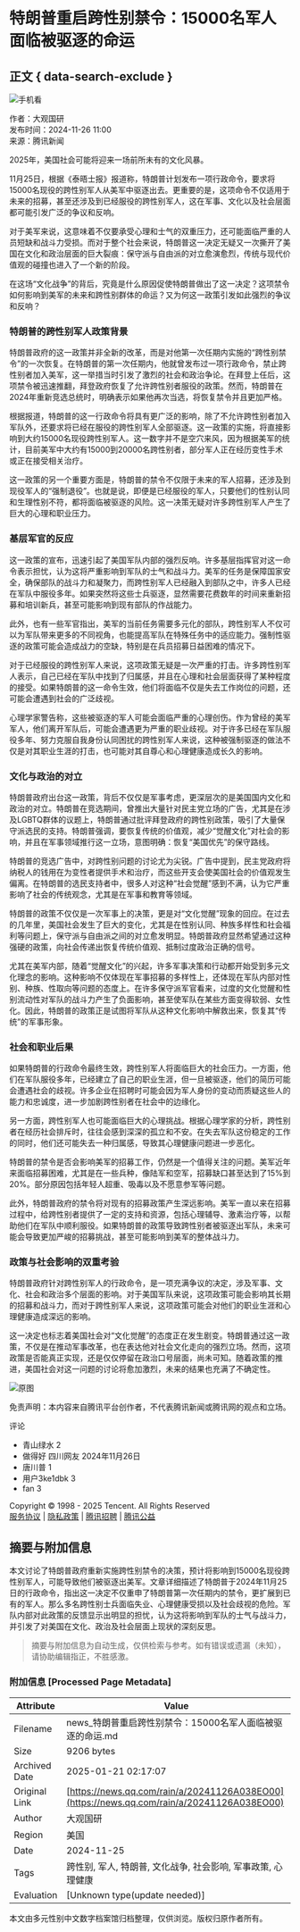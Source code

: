 # 特朗普重启跨性别禁令：15000名军人面临被驱逐的命运

## 正文 { data-search-exclude }


![手机看](https://inews.gtimg.com/newsapp_bt/0/0522140926837_6113/0)

作者：大观国研  
发布时间：2024-11-26 11:00  
来源：腾讯新闻  

2025年，美国社会可能将迎来一场前所未有的文化风暴。

11月25日，根据《泰晤士报》报道称，特朗普计划发布一项行政命令，要求将15000名现役的跨性别军人从美军中驱逐出去。更重要的是，这项命令不仅适用于未来的招募，甚至还涉及到已经服役的跨性别军人，这在军事、文化以及社会层面都可能引发广泛的争议和反响。

对于美军来说，这意味着不仅要承受心理和士气的双重压力，还可能面临严重的人员短缺和战斗力受损。而对于整个社会来说，特朗普这一决定无疑又一次撕开了美国在文化和政治层面的巨大裂痕：保守派与自由派的对立愈演愈烈，传统与现代价值观的碰撞也进入了一个新的阶段。

在这场“文化战争”的背后，究竟是什么原因促使特朗普做出了这一决定？这项禁令如何影响到美军的未来和跨性别群体的命运？又为何这一政策引发如此强烈的争议和反响？

### 特朗普的跨性别军人政策背景

特朗普政府的这一政策并非全新的改革，而是对他第一次任期内实施的“跨性别禁令”的一次恢复。在特朗普的第一次任期内，他就曾发布过一项行政命令，禁止跨性别者加入美军，这一举措当时引发了激烈的社会和政治争论。在拜登上任后，这项禁令被迅速推翻，拜登政府恢复了允许跨性别者服役的政策。然而，特朗普在2024年重新竞选总统时，明确表示如果他再次当选，将恢复禁令并且更加严格。

根据报道，特朗普的这一行政命令将具有更广泛的影响，除了不允许跨性别者加入军队外，还要求将已经在服役的跨性别军人全部驱逐。这一政策的实施，将直接影响到大约15000名现役跨性别军人。这一数字并不是空穴来风，因为根据美军的统计，目前美军中大约有15000到20000名跨性别者，部分军人正在经历变性手术或正在接受相关治疗。

这一政策的另一个重要方面是，特朗普的禁令不仅限于未来的军人招募，还涉及到现役军人的“强制退役”。也就是说，即便是已经服役的军人，只要他们的性别认同和生理性别不符，都将面临被驱逐的风险。这一决策无疑对许多跨性别军人产生了巨大的心理和职业压力。

### 基层军官的反应

这一政策的宣布，迅速引起了美国军队内部的强烈反响。许多基层指挥官对这一命令表示担忧，认为这将严重影响到军队的士气和战斗力。美军的任务是保障国家安全，确保部队的战斗力和凝聚力，而跨性别军人已经融入到部队之中，许多人已经在军队中服役多年。如果突然将这些士兵驱逐，显然需要花费数年的时间来重新招募和培训新兵，甚至可能影响到现有部队的作战能力。

此外，也有一些军官指出，美军的当前任务需要多元化的部队，跨性别军人不仅可以为军队带来更多的不同视角，也能提高军队在特殊任务中的适应能力。强制性驱逐的政策可能会造成战力的空缺，特别是在兵员招募日益困难的情况下。

对于已经服役的跨性别军人来说，这项政策无疑是一次严重的打击。许多跨性别军人表示，自己已经在军队中找到了归属感，并且在心理和社会层面获得了某种程度的接受。如果特朗普的这一命令生效，他们将面临不仅是失去工作岗位的问题，还可能会遭遇到社会的广泛歧视。

心理学家警告称，这些被驱逐的军人可能会面临严重的心理创伤。作为曾经的美军军人，他们离开军队后，可能会遭遇更为严重的职业歧视。对于许多已经在军队服役多年、努力克服自我身份认同困扰的跨性别军人来说，这种被强制驱逐的做法不仅是对其职业生涯的打击，也可能对其自尊心和心理健康造成长久的影响。

### 文化与政治的对立

特朗普政府出台这一政策，背后不仅仅是军事考虑，更深层次的是美国国内文化和政治的对立。特朗普在竞选期间，曾推出大量针对民主党立场的广告，尤其是在涉及LGBTQ群体的议题上，特朗普通过批评拜登政府的跨性别政策，吸引了大量保守派选民的支持。特朗普强调，要恢复传统的价值观，减少“觉醒文化”对社会的影响，并且在军事领域推行这一立场，意图明确：恢复“美国优先”的保守路线。

特朗普的竞选广告中，对跨性别问题的讨论尤为尖锐。广告中提到，民主党政府将纳税人的钱用在为变性者提供手术和治疗，而这些开支会使美国社会的价值观发生偏离。在特朗普的选民支持者中，很多人对这种“社会觉醒”感到不满，认为它严重影响了社会的传统观念，尤其是在军事和教育等领域。

特朗普的政策不仅仅是一次军事上的决策，更是对“文化觉醒”现象的回应。在过去的几年里，美国社会发生了巨大的变化，尤其是在性别认同、种族多样性和社会福利等问题上，保守派与自由派之间的对立愈发明显。特朗普政府显然希望通过这种强硬的政策，向社会传递出恢复传统价值观、抵制过度政治正确的信号。

尤其在美军内部，随着“觉醒文化”的兴起，许多军事决策和行动都开始受到多元文化理念的影响。这种影响不仅体现在军事招募的多样性上，还体现在军队内部对性别、种族、性取向等问题的态度上。在许多保守派军官看来，过度的文化觉醒和性别流动性对军队的战斗力产生了负面影响，甚至使军队在某些方面变得软弱、女性化。因此，特朗普的政策正是试图将军队从这种文化影响中解救出来，恢复其“传统”的军事形象。

### 社会和职业后果

如果特朗普的行政命令最终生效，跨性别军人将面临巨大的社会压力。一方面，他们在军队服役多年，已经建立了自己的职业生涯，但一旦被驱逐，他们的简历可能会遭遇社会的歧视。许多企业在招聘时可能会因为军人身份的变动而质疑这些人的能力和忠诚度，进一步加剧跨性别者在社会中的边缘化。

另一方面，跨性别军人也可能面临巨大的心理挑战。根据心理学家的分析，跨性别者在经历社会排斥时，往往会感到深深的孤立和不安。在失去军队这份稳定的工作的同时，他们还可能失去一种归属感，导致其心理健康问题进一步恶化。

特朗普的禁令是否会影响美军的招募工作，仍然是一个值得关注的问题。美军近年来面临招募困难，尤其是在一些兵种，像陆军和空军，招募缺口甚至达到了15%到20%。部分原因包括年轻人超重、吸毒以及不愿意参军等问题。

此外，特朗普政府的禁令将对现有的招募政策产生深远影响。美军一直以来在招募过程中，给跨性别者提供了一定的支持和资源，包括心理辅导、激素治疗等，以帮助他们在军队中顺利服役。如果特朗普的政策导致跨性别者被驱逐出军队，未来可能会导致更加严峻的招募挑战，甚至可能影响到美军的整体战斗力。

### 政策与社会影响的双重考验

特朗普政府针对跨性别军人的行政命令，是一项充满争议的决定，涉及军事、文化、社会和政治多个层面的影响。对于美国军队来说，这项政策可能会影响其长期的招募和战斗力，而对于跨性别军人来说，这项政策可能会对他们的职业生涯和心理健康造成深远的影响。

这一决定也标志着美国社会对“文化觉醒”的态度正在发生剧变。特朗普通过这一政策，不仅是在推动军事改革，也在表达他对社会文化走向的强烈立场。然而，这项政策是否能真正实现，还是仅仅停留在政治口号层面，尚未可知。随着政策的推进，美国社会对这一问题的讨论将愈加激烈，未来的结果也充满了不确定性。

![原图](https://inews.gtimg.com/news_bt/OFcqaEpP_YNem6VNI_bWIyN7ItTMWk91UgpkDyviF6bYkAA/1000)

免责声明：本内容来自腾讯平台创作者，不代表腾讯新闻或腾讯网的观点和立场。

评论  
- 青山绿水 2  
- 做得好 四川网友 2024年11月26日  
- 唐川普 1  
- 用户3ke1dbk 3  
- fan 3  

Copyright © 1998 - 2025 Tencent. All Rights Reserved  
[服务协议](https://new.qq.com/static/contract.shtml) | [隐私政策](https://privacy.qq.com/mb/policy/tencent-privacypolicy) | [腾讯招聘](https://hr.tencent.com/) | [腾讯公益](https://gongyi.qq.com/)
<!-- tcd_original_link https://news.qq.com/rain/a/20241126A038EO00 -->


## 摘要与附加信息

<!-- tcd_abstract -->
本文讨论了特朗普政府重新实施跨性别禁令的决策，预计将影响到15000名现役跨性别军人，可能导致他们被驱逐出美军。文章详细描述了特朗普于2024年11月25日的行政命令，指出这一决定不仅重申了特朗普第一次任期内的禁令，更扩展到已有的军人。那么多名跨性别士兵面临失业、心理健康受损以及社会歧视的危险。军队内部对此政策的反馈显示出明显的担忧，认为这将影响到军队的士气与战斗力，并引发了对美国在文化、政治及社会层面上现状的深刻反思。
<!-- tcd_abstract_end -->

> 摘要与附加信息为自动生成，仅供检索与参考。如有错误或遗漏（未知），请协助编辑指正，不胜感激。

### 附加信息 [Processed Page Metadata]

| Attribute       | Value                                  |
|-----------------|----------------------------------------|
| Filename        | news_特朗普重启跨性别禁令：15000名军人面临被驱逐的命运.md                             |
| Size            | 9206 bytes                           |
| Archived Date   | 2025-01-21 02:17:07                             |
| Original Link   | [https://news.qq.com/rain/a/20241126A038EO00](https://news.qq.com/rain/a/20241126A038EO00)                       |
| Author          | 大观国研                               |
| Region          | 美国                               |
| Date            | 2024-11-25                                 |
| Tags            | 跨性别, 军人, 特朗普, 文化战争, 社会影响, 军事政策, 心理健康                                 |
| Evaluation            | [Unknown type(update needed)]                                 |
<!-- tcd_table_end -->

本文由多元性别中文数字档案馆归档整理，仅供浏览。版权归原作者所有。
